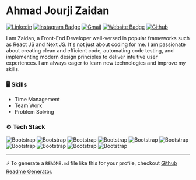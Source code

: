 # Ahmad Jourji Zaidan



[![Linkedin](https://img.shields.io/badge/-LinkedIn-blue?style=flat&logo=Linkedin&logoColor=white)](https://www.linkedin.com/in/ahmad-jourji-zaidan-6b6240231/)
[![Instagram Badge](https://img.shields.io/badge/-Instagram-purple?logo=instagram&logoColor=white&link=https://instagram.com/zidaann54/)](https://www.instagram.com/zidaann54)
[![Gmail](https://img.shields.io/badge/-Gmail-c14438?style=flat&logo=Gmail&logoColor=white)](mailto:jourjizaidan8@gmail.com)
[![Website Badge](https://img.shields.io/badge/-Website-c14438?style=flat&logo=Google-Chrome&logoColor=white&link=https://zaidanportfolio.netlify.app/)](https://zaidanportfolio.netlify.app/)
[![Github](https://img.shields.io/github/followers/zidaann?label=Follow&style=social)](https://github.com/zidaann)

I am Zaidan, a Front-End Developer well-versed in popular frameworks such as React JS and Next JS. It's not just about coding for me. I am passionate about creating clean and efficient code, automating code testing, and implementing modern design principles to deliver intuitive user experiences. I am always eager to learn new technologies and improve my skills.


### 🖥 Skills

- Time Management
- Team Work
- Problem Solving
### ⚙️ Tech Stack

![Bootstrap](https://img.shields.io/badge/-HTML-05122A?style=flat-square&logo=HTML&color=353535) ![Bootstrap](https://img.shields.io/badge/-CSS-05122A?style=flat-square&logo=CSS&color=353535) ![Bootstrap](https://img.shields.io/badge/-Bootstrap-05122A?style=flat-square&logo=Bootstrap&color=353535) ![Bootstrap](https://img.shields.io/badge/-Materialize-05122A?style=flat-square&logo=Materialize&color=353535) ![Bootstrap](https://img.shields.io/badge/-Tailwind%20CSS-05122A?style=flat-square&logo=Tailwind-CSS&color=353535) ![Bootstrap](https://img.shields.io/badge/-Javascript-05122A?style=flat-square&logo=Javascript&color=353535) ![Bootstrap](https://img.shields.io/badge/-React%20JS-05122A?style=flat-square&logo=React-JS&color=353535) ![Bootstrap](https://img.shields.io/badge/-Next%20JS-05122A?style=flat-square&logo=Next-JS&color=353535) ![Bootstrap](https://img.shields.io/badge/-PHP-05122A?style=flat-square&logo=PHP&color=353535) ![Bootstrap](https://img.shields.io/badge/-Laravel-05122A?style=flat-square&logo=Laravel&color=353535)




---
:zap: To generate a `README.md` file like this for your profile, checkout [Github Readme Generator](https://hejazizo-github-profile-readme-srcstreamlit-app-i6skm7.streamlit.app/).
